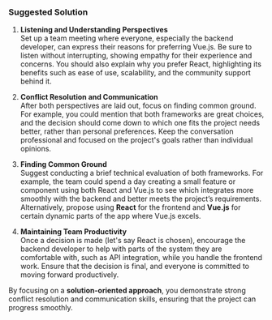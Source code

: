 ### Suggested Solution

1. **Listening and Understanding Perspectives**  
   Set up a team meeting where everyone, especially the backend developer, can express their reasons for preferring Vue.js. Be sure to listen without interrupting, showing empathy for their experience and concerns. You should also explain why you prefer React, highlighting its benefits such as ease of use, scalability, and the community support behind it.

2. **Conflict Resolution and Communication**  
   After both perspectives are laid out, focus on finding common ground. For example, you could mention that both frameworks are great choices, and the decision should come down to which one fits the project needs better, rather than personal preferences. Keep the conversation professional and focused on the project's goals rather than individual opinions.

3. **Finding Common Ground**  
   Suggest conducting a brief technical evaluation of both frameworks. For example, the team could spend a day creating a small feature or component using both React and Vue.js to see which integrates more smoothly with the backend and better meets the project’s requirements. Alternatively, propose using **React** for the frontend and **Vue.js** for certain dynamic parts of the app where Vue.js excels.

4. **Maintaining Team Productivity**  
   Once a decision is made (let's say React is chosen), encourage the backend developer to help with parts of the system they are comfortable with, such as API integration, while you handle the frontend work. Ensure that the decision is final, and everyone is committed to moving forward productively.

By focusing on a **solution-oriented approach**, you demonstrate strong conflict resolution and communication skills, ensuring that the project can progress smoothly.
